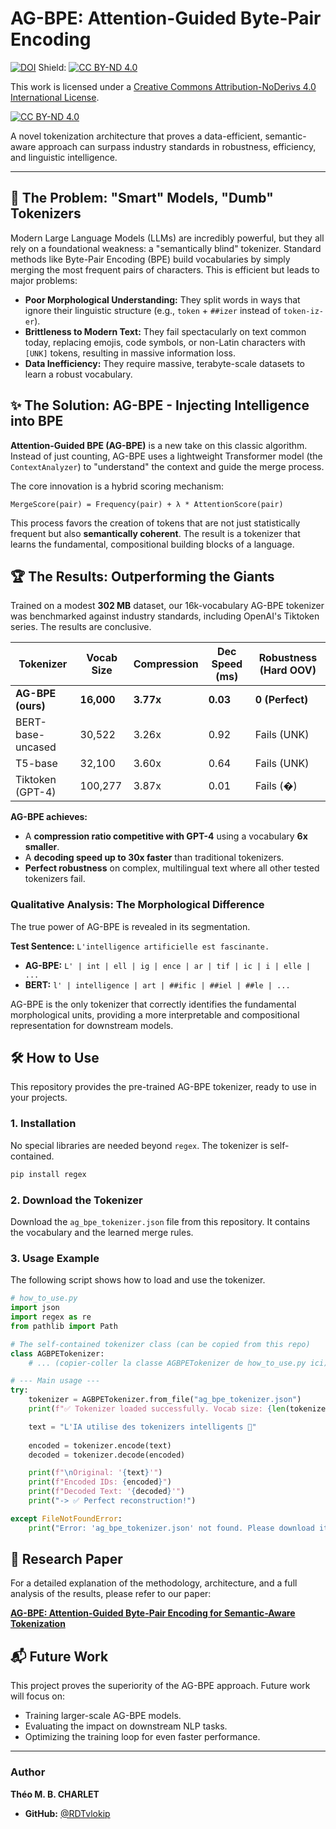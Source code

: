 # AG-BPE: Attention-Guided Byte-Pair Encoding

[![DOI](https://zenodo.org/badge/DOI/10.5281/zenodo.15864340.svg)](https://doi.org/10.5281/zenodo.15864340)
Shield: [![CC BY-ND 4.0][cc-by-nd-shield]][cc-by-nd]

This work is licensed under a
[Creative Commons Attribution-NoDerivs 4.0 International License][cc-by-nd].

[![CC BY-ND 4.0][cc-by-nd-image]][cc-by-nd]

[cc-by-nd]: https://creativecommons.org/licenses/by-nd/4.0/
[cc-by-nd-image]: https://licensebuttons.net/l/by-nd/4.0/88x31.png
[cc-by-nd-shield]: https://img.shields.io/badge/License-CC%20BY--ND%204.0-lightgrey.svg

A novel tokenization architecture that proves a data-efficient, semantic-aware approach can surpass industry standards in robustness, efficiency, and linguistic intelligence.

---

## 🚀 The Problem: "Smart" Models, "Dumb" Tokenizers

Modern Large Language Models (LLMs) are incredibly powerful, but they all rely on a foundational weakness: a "semantically blind" tokenizer. Standard methods like Byte-Pair Encoding (BPE) build vocabularies by simply merging the most frequent pairs of characters. This is efficient but leads to major problems:

- **Poor Morphological Understanding:** They split words in ways that ignore their linguistic structure (e.g., `token` + `##izer` instead of `token-iz-er`).
- **Brittleness to Modern Text:** They fail spectacularly on text common today, replacing emojis, code symbols, or non-Latin characters with `[UNK]` tokens, resulting in massive information loss.
- **Data Inefficiency:** They require massive, terabyte-scale datasets to learn a robust vocabulary.

## ✨ The Solution: AG-BPE - Injecting Intelligence into BPE

**Attention-Guided BPE (AG-BPE)** is a new take on this classic algorithm. Instead of just counting, AG-BPE uses a lightweight Transformer model (the `ContextAnalyzer`) to "understand" the context and guide the merge process.

The core innovation is a hybrid scoring mechanism:
```
MergeScore(pair) = Frequency(pair) + λ * AttentionScore(pair)
```
This process favors the creation of tokens that are not just statistically frequent but also **semantically coherent**. The result is a tokenizer that learns the fundamental, compositional building blocks of a language.

## 🏆 The Results: Outperforming the Giants

Trained on a modest **302 MB** dataset, our 16k-vocabulary AG-BPE tokenizer was benchmarked against industry standards, including OpenAI's Tiktoken series. The results are conclusive.

| Tokenizer           | Vocab Size | Compression | Dec Speed (ms) | Robustness (Hard OOV) |
| ------------------- | ---------- | ----------- | -------------- | --------------------- |
| **AG-BPE (ours)**   | **16,000** | **3.77x**   | **0.03**       | **0 (Perfect)**       |
| BERT-base-uncased   | 30,522     | 3.26x       | 0.92           | Fails (UNK)           |
| T5-base             | 32,100     | 3.60x       | 0.64           | Fails (UNK)           |
| Tiktoken (GPT-4)    | 100,277    | 3.87x       | 0.01           | Fails (�)             |

**AG-BPE achieves:**
- A **compression ratio competitive with GPT-4** using a vocabulary **6x smaller**.
- A **decoding speed up to 30x faster** than traditional tokenizers.
- **Perfect robustness** on complex, multilingual text where all other tested tokenizers fail.

### Qualitative Analysis: The Morphological Difference

The true power of AG-BPE is revealed in its segmentation.

**Test Sentence:** `L'intelligence artificielle est fascinante.`

- **AG-BPE:** `L' | int | ell | ig | ence | ar | tif | ic | i | elle | ...`
- **BERT:** `l' | intelligence | art | ##ific | ##iel | ##le | ...`

AG-BPE is the only tokenizer that correctly identifies the fundamental morphological units, providing a more interpretable and compositional representation for downstream models.

## 🛠️ How to Use

This repository provides the pre-trained AG-BPE tokenizer, ready to use in your projects.

### 1. Installation
No special libraries are needed beyond `regex`. The tokenizer is self-contained.

```bash
pip install regex
```

### 2. Download the Tokenizer
Download the `ag_bpe_tokenizer.json` file from this repository. It contains the vocabulary and the learned merge rules.

### 3. Usage Example
The following script shows how to load and use the tokenizer.

```python
# how_to_use.py
import json
import regex as re
from pathlib import Path

# The self-contained tokenizer class (can be copied from this repo)
class AGBPETokenizer:
    # ... (copier-coller la classe AGBPETokenizer de how_to_use.py ici) ...

# --- Main usage ---
try:
    tokenizer = AGBPETokenizer.from_file("ag_bpe_tokenizer.json")
    print(f"✅ Tokenizer loaded successfully. Vocab size: {len(tokenizer.vocab)}")

    text = "L'IA utilise des tokenizers intelligents 🚀"
    
    encoded = tokenizer.encode(text)
    decoded = tokenizer.decode(encoded)

    print(f"\nOriginal: '{text}'")
    print(f"Encoded IDs: {encoded}")
    print(f"Decoded Text: '{decoded}'")
    print("-> ✅ Perfect reconstruction!")

except FileNotFoundError:
    print("Error: 'ag_bpe_tokenizer.json' not found. Please download it from the repository.")
```

## 📜 Research Paper

For a detailed explanation of the methodology, architecture, and a full analysis of the results, please refer to our paper:

**[AG-BPE: Attention-Guided Byte-Pair Encoding for Semantic-Aware Tokenization](Attention_Guided_BPE__AG_BPE_Théo_CHARLET.pdf)**

## 📬 Future Work
This project proves the superiority of the AG-BPE approach. Future work will focus on:
- Training larger-scale AG-BPE models.
- Evaluating the impact on downstream NLP tasks.
- Optimizing the training loop for even faster performance.

---

### Author
**Théo M. B. CHARLET**
- **GitHub:** [@RDTvlokip](https://github.com/RDTvlokip)
